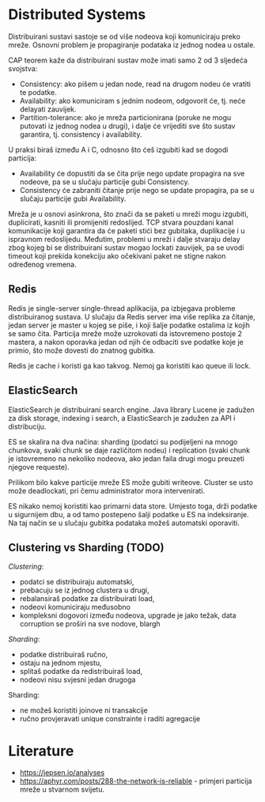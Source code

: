 # Distributed Systems

Distribuirani sustavi sastoje se od više nodeova koji komuniciraju preko mreže. Osnovni problem je propagiranje podataka iz jednog nodea u ostale.

CAP teorem kaže da distribuirani sustav može imati samo 2 od 3 sljedeća svojstva:
* Consistency: ako pišem u jedan node, read na drugom nodeu će vratiti te podatke.
* Availability: ako komuniciram s jednim nodeom, odgovorit će, tj. neće delayati zauvijek.
* Partition-tolerance: ako je mreža particionirana (poruke ne mogu putovati iz jednog nodea u drugi), i dalje će vrijediti sve što sustav garantira, tj. consistency i availability.

U praksi biraš između A i C, odnosno što ćeš izgubiti kad se dogodi particija:
* Availability će dopustiti da se čita prije nego update propagira na sve nodeove, pa se u slučaju particije gubi Consistency.
* Consistency će zabraniti čitanje prije nego se update propagira, pa se u slučaju particije gubi Availability.

Mreža je u osnovi asinkrona, što znači da se paketi u mreži mogu izgubiti, duplicirati, kasniti ili promijeniti redoslijed. TCP stvara pouzdani kanal komunikacije koji garantira da će paketi stići bez gubitaka, duplikacije i u ispravnom redoslijedu. Međutim, problemi u mreži i dalje stvaraju delay zbog kojeg bi se distribuirani sustav mogao lockati zauvijek, pa se uvodi timeout koji prekida konekciju ako očekivani paket ne stigne nakon određenog vremena.

## Redis

Redis je single-server single-thread aplikacija, pa izbjegava probleme distribuiranog sustava. U slučaju da Redis server ima više replika za čitanje, jedan server je master u kojeg se piše, i koji šalje podatke ostalima iz kojih se samo čita. Particija mreže može uzrokovati da istovremeno postoje 2 mastera, a nakon oporavka jedan od njih će odbaciti sve podatke koje je primio, što može dovesti do znatnog gubitka.

Redis je cache i koristi ga kao takvog. Nemoj ga koristiti kao queue ili lock.

## ElasticSearch

ElasticSearch je distribuirani search engine. Java library Lucene je zadužen za disk storage, indexing i search, a ElasticSearch je zadužen za API i distribuciju.

ES se skalira na dva načina: sharding (podatci su podijeljeni na mnogo chunkova, svaki chunk se daje različitom nodeu) i replication (svaki chunk je istovremeno na nekoliko nodeova, ako jedan faila drugi mogu preuzeti njegove requeste).

Prilikom bilo kakve particije mreže ES može gubiti writeove. Cluster se usto može deadlockati, pri čemu administrator mora intervenirati.

ES nikako nemoj koristiti kao primarni data store. Umjesto toga, drži podatke u sigurnijem dbu, a od tamo postepeno šalji podatke u ES na indeksiranje. Na taj način se u slučaju gubitka podataka možeš automatski oporaviti.

## Clustering vs Sharding (TODO)

*Clustering*:
* podatci se distribuiraju automatski,
* prebacuju se iz jednog clustera u drugi,
* rebalansiraš podatke za distribuirati load,
* nodeovi komuniciraju međusobno
* kompleksni dogovori između nodeova, upgrade je jako težak, data corruption se proširi na sve nodove, blargh

*Sharding*:
+ podatke distribuiraš ručno,
+ ostaju na jednom mjestu,
+ splitaš podatke da redistribuiraš load,
+ nodeovi nisu svjesni jedan drugoga

Sharding:
+ ne možeš koristiti joinove ni transakcije
+ ručno provjeravati unique constrainte i raditi agregacije


# Literature

* https://jepsen.io/analyses
* https://aphyr.com/posts/288-the-network-is-reliable - primjeri particija mreže u stvarnom svijetu.
